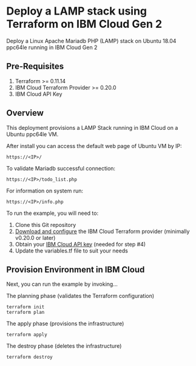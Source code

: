 # Deploy a LAMP stack using Terraform on IBM Cloud Gen 2 

Deploy a Linux Apache Mariadb PHP (LAMP) stack on Ubuntu 18.04 ppc64le running in IBM Cloud Gen 2

## Pre-Requisites 

1. Terraform >= 0.11.14 
2. IBM Cloud Terraform Provider >= 0.20.0 
3. IBM Cloud API Key 

## Overview

This deployment provisions a LAMP Stack running in IBM Cloud on a  Ubuntu ppc64le VM. 

After install you can access the default web page of Ubuntu VM by IP:

    https://<IP>/  

To validate Mariadb successful connection:  

    https://<IP>/todo_list.php 

For information on system run:  
  
    https://<IP>/info.php 

To run the example, you will need to:

1. Clone this Git repository
2. [Download and configure](https://github.com/IBM-Cloud/terraform-provider-ibm) the IBM Cloud Terraform provider (minimally v0.20.0 or later)
3. Obtain your [IBM Cloud API key](https://cloud.ibm.com) (needed for step #4)
4. Update the variables.tf file to suit your needs

## Provision Environment in IBM Cloud
Next, you can run the example by invoking...

The planning phase (validates the Terraform configuration)

```shell
terraform init
terraform plan
```

The apply phase (provisions the infrastructure)

```shell
terraform apply
```

The destroy phase (deletes the infrastructure)

```shell
terraform destroy
```

